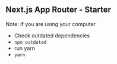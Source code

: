 ## Next.js App Router  - Starter


Note: If you are using your computer

- Check outdated dependencies
- ``npm outdated``
- run yarn
- ``yarn``

